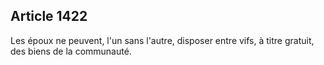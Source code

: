Article 1422
----
Les époux ne peuvent, l'un sans l'autre, disposer entre vifs, à titre gratuit,
des biens de la communauté.

